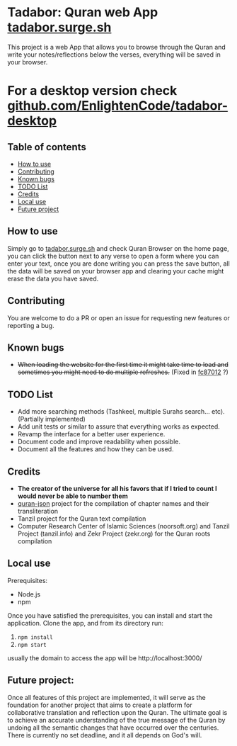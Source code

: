# Tadabor: Quran web App [tadabor.surge.sh](http://tadabor.surge.sh/)

This project is a web App that allows you to browse through the Quran and write your notes/reflections below the verses, everything will be saved in your browser.

# For a desktop version check [github.com/EnlightenCode/tadabor-desktop](https://github.com/EnlightenCode/tadabor-desktop)

## Table of contents

- [How to use](#How-to-use)
- [Contributing](#Contributing)
- [Known bugs](#Known-bugs)
- [TODO List](#TODO-List)
- [Credits](#Credits)
- [Local use](#Local-use)
- [Future project](#Future-project)

## How to use

Simply go to [tadabor.surge.sh](http://tadabor.surge.sh/) and check Quran Browser on the home page, you can click the button next to any verse to open a form where you can enter your text, once you are done writing you can press the save button, all the data will be saved on your browser app and clearing your cache might erase the data you have saved.

## Contributing

You are welcome to do a PR or open an issue for requesting new features or reporting a bug.

## Known bugs

- ~~When loading the website for the first time it might take time to load and sometimes you might need to do multiple refreshes.~~ (Fixed in [fc87012](https://github.com/EnlightenCode/tadabor/commit/c0ba1c32c53fbf83fd4b60827df7744e5ad2a43a) ?)

## TODO List

- Add more searching methods (Tashkeel, multiple Surahs search... etc). (Partially implemented)
- Add unit tests or similar to assure that everything works as expected.
- Revamp the interface for a better user experience.
- Document code and improve readability when possible.
- Document all the features and how they can be used.

## Credits

- **The creator of the universe for all his favors that if I tried to count I would never be able to number them**
- [quran-json](https://github.com/risan/quran-json) project for the compilation of chapter names and their transliteration
- Tanzil project for the Quran text compilation
- Computer Research Center of Islamic Sciences (noorsoft.org) and Tanzil Project (tanzil.info) and Zekr Project (zekr.org) for the Quran roots compilation

## Local use

Prerequisites:

- Node.js
- npm

Once you have satisfied the prerequisites, you can install and start the application. Clone the app, and from its directory run:

1. `npm install`
2. `npm start`

usually the domain to access the app will be http://localhost:3000/

## Future project:

Once all features of this project are implemented, it will serve as the foundation for another project that aims to create a platform for collaborative translation and reflection upon the Quran. The ultimate goal is to achieve an accurate understanding of the true message of the Quran by undoing all the semantic changes that have occurred over the centuries. There is currently no set deadline, and it all depends on God's will.
